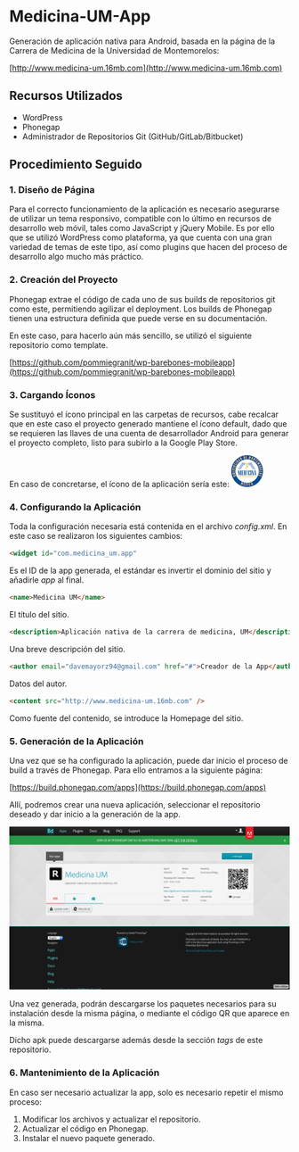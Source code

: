 # Medicina-UM-App

Generación de aplicación nativa para Android, basada en la página de la Carrera de Medicina de la Universidad de Montemorelos:

[http://www.medicina-um.16mb.com](http://www.medicina-um.16mb.com)

## Recursos Utilizados

* WordPress
* Phonegap
* Administrador de Repositorios Git (GitHub/GitLab/Bitbucket)

## Procedimiento Seguido

### 1. Diseño de Página

Para el correcto funcionamiento de la aplicación es necesario asegurarse de utilizar un tema responsivo, compatible con lo último en recursos de desarrollo web móvil, tales como JavaScript y jQuery Mobile. Es por ello que se utilizó WordPress como plataforma, ya que cuenta con una gran variedad de temas de este tipo, así como plugins que hacen del proceso de desarrollo algo mucho más práctico.

### 2. Creación del Proyecto

Phonegap extrae el código de cada uno de sus builds de repositorios git como este, permitiendo agilizar el deployment. Los builds de Phonegap tienen una estructura definida que puede verse en su documentación.

En este caso, para hacerlo aún más sencillo, se utilizó el siguiente repositorio como template.

[https://github.com/pommiegranit/wp-barebones-mobileapp](https://github.com/pommiegranit/wp-barebones-mobileapp)

### 3. Cargando Íconos

Se sustituyó el ícono principal en las carpetas de recursos, cabe recalcar que en este caso el proyecto generado mantiene el ícono default, dado que se requieren las llaves de una cuenta de desarrollador Android para generar el proyecto completo, listo para subirlo a la Google Play Store.

En caso de concretarse, el ícono de la aplicación sería este:
![alt text](icon.png)

### 4. Configurando la Aplicación

Toda la configuración necesaria está contenida en el archivo *config.xml*. En este caso se realizaron los siguientes cambios:

```html
<widget id="com.medicina_um.app"
```
[comment]: <>

Es el ID de la app generada, el estándar es invertir el dominio del sitio y añadirle *app* al final.

```html
<name>Medicina UM</name>
```

El título del sitio.

```html
<description>Aplicación nativa de la carrera de medicina, UM</description>
```

Una breve descripción del sitio.

```html
<author email="davemayorz94@gmail.com" href="#">Creador de la App</author>
```

Datos del autor.

```html
<content src="http://www.medicina-um.16mb.com" />
```

Como fuente del contenido, se introduce la Homepage del sitio.

### 5. Generación de la Aplicación

Una vez que se ha configurado la aplicación, puede dar inicio el proceso de build a través de Phonegap. Para ello entramos a la siguiente página:

[https://build.phonegap.com/apps](https://build.phonegap.com/apps)

Allí, podremos crear una nueva aplicación, seleccionar el repositorio deseado y dar inicio a la generación de la app.

![alt text](screenshot.png)

Una vez generada, podrán descargarse los paquetes necesarios para su instalación desde la misma página, o mediante el código QR que aparece en la misma.

Dicho apk puede descargarse además desde la sección *tags* de este repositorio.

### 6. Mantenimiento de la Aplicación

En caso ser necesario actualizar la app, solo es necesario repetir el mismo proceso:

1. Modificar los archivos y actualizar el repositorio.
2. Actualizar el código en Phonegap.
3. Instalar el nuevo paquete generado.
